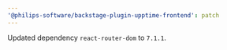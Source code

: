 ```yaml
---
'@philips-software/backstage-plugin-upptime-frontend': patch
---
```


Updated dependency `react-router-dom` to `7.1.1`.

